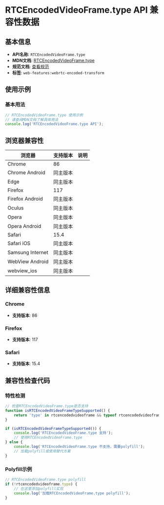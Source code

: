 # RTCEncodedVideoFrame.type API 兼容性数据

## 基本信息

- **API名称**: `RTCEncodedVideoFrame.type`
- **MDN文档**: [RTCEncodedVideoFrame.type](https://developer.mozilla.org/docs/Web/API/RTCEncodedVideoFrame/type)
- **规范文档**: [查看规范](https://w3c.github.io/webrtc-encoded-transform/#dom-rtcencodedvideoframe-type)
- **标签**: `web-features:webrtc-encoded-transform`

## 使用示例

### 基本用法

```javascript
// RTCEncodedVideoFrame.type 使用示例
// 请查阅MDN文档了解具体用法
console.log('RTCEncodedVideoFrame.type API');
```

## 浏览器兼容性

| 浏览器 | 支持版本 | 说明 |
|--------|----------|------|
| Chrome | 86 |  |
| Chrome Android | 同主版本 |  |
| Edge | 同主版本 |  |
| Firefox | 117 |  |
| Firefox Android | 同主版本 |  |
| Oculus | 同主版本 |  |
| Opera | 同主版本 |  |
| Opera Android | 同主版本 |  |
| Safari | 15.4 |  |
| Safari iOS | 同主版本 |  |
| Samsung Internet | 同主版本 |  |
| WebView Android | 同主版本 |  |
| webview_ios | 同主版本 |  |

## 详细兼容性信息

### Chrome

- **支持版本**: 86

### Firefox

- **支持版本**: 117

### Safari

- **支持版本**: 15.4

## 兼容性检查代码

### 特性检测

```javascript
// 检查RTCEncodedVideoFrame.type是否支持
function isRTCEncodedVideoFrameTypeSupported() {
    return 'type' in rtcencodedvideoframe && typeof rtcencodedvideoframe.type === 'function';
}

if (isRTCEncodedVideoFrameTypeSupported()) {
    console.log('RTCEncodedVideoFrame.type 支持');
    // 使用RTCEncodedVideoFrame.type
} else {
    console.log('RTCEncodedVideoFrame.type 不支持，需要polyfill');
    // 加载polyfill或使用替代方案
}
```

### Polyfill示例

```javascript
// RTCEncodedVideoFrame.type polyfill
if (!rtcencodedvideoframe.type) {
    // 在这里添加polyfill实现
    console.log('加载RTCEncodedVideoFrame.type polyfill');
}
```

